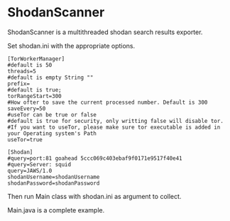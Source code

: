 ShodanScanner
=============

ShodanScanner is a multithreaded shodan search results exporter.

Set shodan.ini with the appropriate options.

    [TorWorkerManager]
    #default is 50
    threads=5
    #default is empty String ""
    prefix=
    #default is true;
    torRangeStart=300
    #How ofter to save the current processed number. Default is 300
    saveEvery=50
    #useTor can be true or false
    #default is true for security, only writting false will disable tor.
    #If you want to useTor, please make sure tor executable is added in your Operating system's Path
    useTor=true
    
    [Shodan]
    #query=port:81 goahead 5ccc069c403ebaf9f0171e9517f40e41
    #query=Server: squid
    query=JAWS/1.0
    shodanUsername=shodanUsername
    shodanPassword=shodanPassword
    
Then run Main class with shodan.ini as argument to collect. 

Main.java is a complete example.